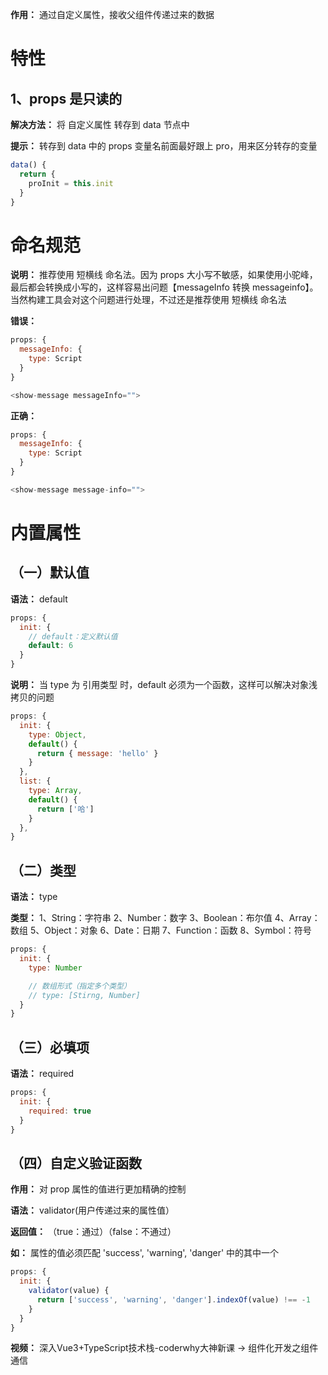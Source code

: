 **作用：** 通过自定义属性，接收父组件传递过来的数据

# 特性
  ## 1、props 是只读的
  **解决方法：** 将 自定义属性 转存到 data 节点中

  **提示：** 转存到 data 中的 props 变量名前面最好跟上 pro，用来区分转存的变量
  ```js
  data() {
    return {
      proInit = this.init
    }
  }
  ```

# 命名规范
  **说明：** 推荐使用 短横线 命名法。因为 props 大小写不敏感，如果使用小驼峰，最后都会转换成小写的，这样容易出问题【messageInfo 转换 messageinfo】。当然构建工具会对这个问题进行处理，不过还是推荐使用 短横线 命名法

  **错误：**
  ```js
  props: {
    messageInfo: {
      type: Script
    }
  }
  ```
  ```js
  <show-message messageInfo="">
  ```

  **正确：**
  ```js
  props: {
    messageInfo: {
      type: Script
    }
  }
  ```
  ```js
  <show-message message-info="">
  ```

# 内置属性
  ## （一）默认值
  **语法：** default

  ```js
  props: {
    init: {
      // default：定义默认值
      default: 6
    }
  }
  ```

  **说明：** 当 type 为 引用类型 时，default 必须为一个函数，这样可以解决对象浅拷贝的问题
  ```js
  props: {
    init: {
      type: Object,
      default() {
        return { message: 'hello' }
      }
    },
    list: {
      type: Array,
      default() {
        return ['哈']
      }
    },
  }
  ```

  ## （二）类型
  **语法：** type

  **类型：**
  1、String：字符串
  2、Number：数字
  3、Boolean：布尔值
  4、Array：数组
  5、Object：对象
  6、Date：日期
  7、Function：函数
  8、Symbol：符号

  ```js
  props: {
    init: {
      type: Number

      // 数组形式（指定多个类型）
      // type: [Stirng, Number]
    }
  }  
  ```      

  ## （三）必填项
  **语法：** required

  ```js
  props: {
    init: {
      required: true
    }
  }   
  ```

  ## （四）自定义验证函数
  **作用：** 对 prop 属性的值进行更加精确的控制

  **语法：** validator(用户传递过来的属性值）

  **返回值：** （true：通过）（false：不通过）

  **如：** 属性的值必须匹配 'success', 'warning', 'danger' 中的其中一个
  ```js
  props: {
    init: {
      validator(value) {
        return ['success', 'warning', 'danger'].indexOf(value) !== -1
      }
    }
  } 
  ```

**视频：** 深入Vue3+TypeScript技术栈-coderwhy大神新课 → 组件化开发之组件通信